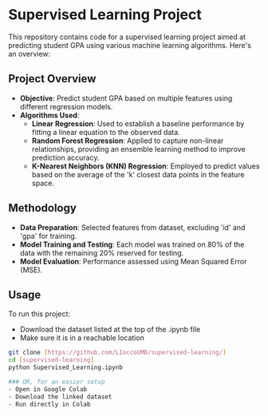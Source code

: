# Supervised Learning Project

This repository contains code for a supervised learning project aimed at predicting student GPA using various machine learning algorithms. Here's an overview:

## Project Overview

- **Objective**: Predict student GPA based on multiple features using different regression models.
- **Algorithms Used**:
  - **Linear Regression**: Used to establish a baseline performance by fitting a linear equation to the observed data.
  - **Random Forest Regression**: Applied to capture non-linear relationships, providing an ensemble learning method to improve prediction accuracy.
  - **K-Nearest Neighbors (KNN) Regression**: Employed to predict values based on the average of the 'k' closest data points in the feature space.

## Methodology

- **Data Preparation**: Selected features from dataset, excluding 'id' and 'gpa' for training.
- **Model Training and Testing**: Each model was trained on 80% of the data with the remaining 20% reserved for testing.
- **Model Evaluation**: Performance assessed using Mean Squared Error (MSE).

## Usage

To run this project:
- Download the dataset listed at the top of the .ipynb file
- Make sure it is in a reachable location

```bash
git clone [https://github.com/LIoccoUMD/supervised-learning/]
cd [supervised-learning]
python Supervised_Learning.ipynb

### OR, for an easier setup
- Open in Google Colab
- Download the linked dataset
- Run directly in Colab
